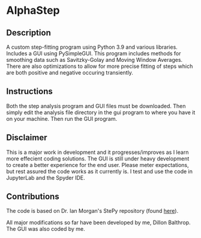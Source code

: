 # AlphaStep

## Description
A custom step-fitting program using Python 3.9 and various libraries. Includes a GUI using PySimpleGUI. This program includes methods for smoothing data such as Savitzky-Golay and Moving Window Averages. There are also optimizations to allow for more precise fitting of steps which are both positive and negative occuring transiently. 

## Instructions
Both the step analysis program and GUI files must be downloaded. Then simply edit the analysis file directory in the gui program to where you have it on your machine. Then run the GUI program.

## Disclaimer
This is a major work in development and it progresses/improves as I learn more effecient coding solutions. The GUI is still under heavy development to create a better experience for the end user. Please meter expectations, but rest assured the code works as it currently is. I test and use the code in JupyterLab and the Spyder IDE.

## Contributions
The code is based on Dr. Ian Morgan's StePy repository (found [here](https://github.com/ianlmorgan/StePy)). 

All major modifications so far have been developed by me, Dillon Balthrop. The GUI was also coded by me.
